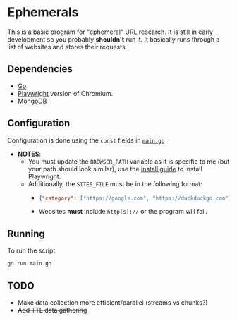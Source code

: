 # Ephemerals

This is a basic program for "ephemeral" URL research. It is still in early development so you probably **shouldn't** run it. It basically runs through a list of websites and stores their requests.

## Dependencies

- [Go](https://go.dev/doc/install)
- [Playwright](https://playwright.dev/docs/intro) version of Chromium.
- [MongoDB](https://www.mongodb.com/try/download/community)

## Configuration

Configuration is done using the `const` fields in [`main.go`](main.go)
- **NOTES**:
  - You must update the `BROWSER_PATH` variable as it is specific to me (but your path should look similar), use the [install guide](https://playwright.dev/docs/intro) to install Playwright.
  - Additionally, the `SITES_FILE` must be in the following format:
    - ```json
      {"category": ["https://google.com", "https://duckduckgo.com"] }
      ```
    - Websites **must** include `http[s]://` or the program will fail.

## Running

To run the script:

```sh
go run main.go
```

## TODO

- Make data collection more efficient/parallel (streams vs chunks?)
- ~~Add TTL data gathering~~
